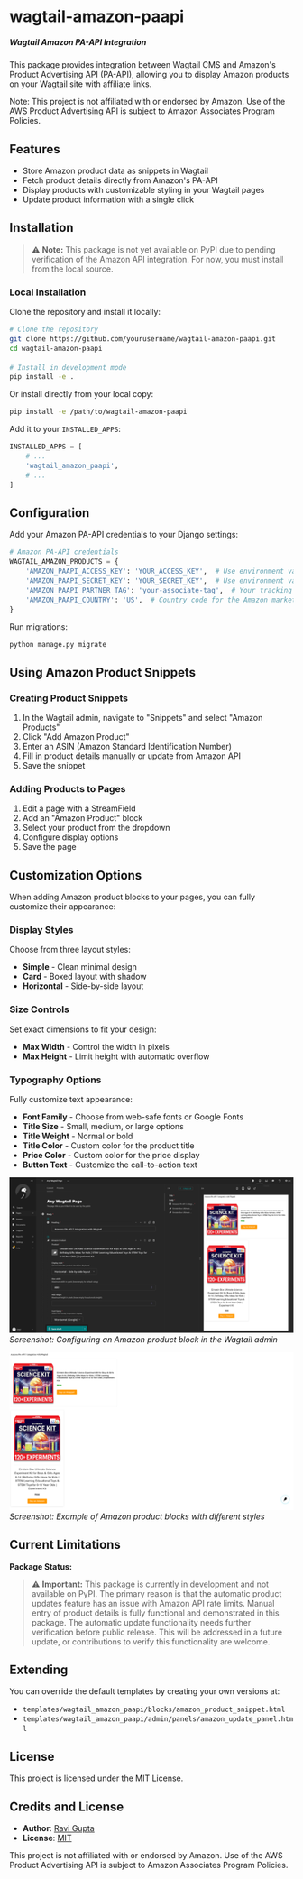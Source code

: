 # wagtail-amazon-paapi
##### Wagtail Amazon PA-API Integration
This package provides integration between Wagtail CMS and Amazon's Product Advertising API (PA-API), allowing you to display Amazon products on your Wagtail site with affiliate links.

Note: This project is not affiliated with or endorsed by Amazon. Use of the AWS Product Advertising API is subject to Amazon Associates Program Policies. 

## Features

- Store Amazon product data as snippets in Wagtail
- Fetch product details directly from Amazon's PA-API
- Display products with customizable styling in your Wagtail pages
- Update product information with a single click

## Installation

> ⚠️ **Note:** This package is not yet available on PyPI due to pending verification of the Amazon API integration. For now, you must install from the local source.

### Local Installation

Clone the repository and install it locally:

```bash
# Clone the repository
git clone https://github.com/yourusername/wagtail-amazon-paapi.git
cd wagtail-amazon-paapi

# Install in development mode
pip install -e .
```

Or install directly from your local copy:

```bash
pip install -e /path/to/wagtail-amazon-paapi
```

Add it to your `INSTALLED_APPS`:

```python
INSTALLED_APPS = [
    # ...
    'wagtail_amazon_paapi',
    # ...
]
```

## Configuration

Add your Amazon PA-API credentials to your Django settings:

```python
# Amazon PA-API credentials
WAGTAIL_AMAZON_PRODUCTS = {
    'AMAZON_PAAPI_ACCESS_KEY': 'YOUR_ACCESS_KEY',  # Use environment variables for security
    'AMAZON_PAAPI_SECRET_KEY': 'YOUR_SECRET_KEY',  # Use environment variables for security
    'AMAZON_PAAPI_PARTNER_TAG': 'your-associate-tag',  # Your tracking ID
    'AMAZON_PAAPI_COUNTRY': 'US',  # Country code for the Amazon marketplace
}
```

Run migrations:

```bash
python manage.py migrate
```

## Using Amazon Product Snippets

### Creating Product Snippets

1. In the Wagtail admin, navigate to "Snippets" and select "Amazon Products"
2. Click "Add Amazon Product"
3. Enter an ASIN (Amazon Standard Identification Number)
4. Fill in product details manually or update from Amazon API
5. Save the snippet

### Adding Products to Pages

1. Edit a page with a StreamField
2. Add an "Amazon Product" block
3. Select your product from the dropdown
4. Configure display options
5. Save the page

## Customization Options

When adding Amazon product blocks to your pages, you can fully customize their appearance:

### Display Styles

Choose from three layout styles:
- **Simple** - Clean minimal design
- **Card** - Boxed layout with shadow
- **Horizontal** - Side-by-side layout

### Size Controls

Set exact dimensions to fit your design:
- **Max Width** - Control the width in pixels
- **Max Height** - Limit height with automatic overflow

### Typography Options

Fully customize text appearance:
- **Font Family** - Choose from web-safe fonts or Google Fonts
- **Title Size** - Small, medium, or large options
- **Title Weight** - Normal or bold
- **Title Color** - Custom color for the product title
- **Price Color** - Custom color for the price display
- **Button Text** - Customize the call-to-action text

![Amazon Product Edit Interface](docs/images/screenshot_01.png)
*Screenshot: Configuring an Amazon product block in the Wagtail admin*

![Amazon Product Display](docs/images/screenshot_02.png)
*Screenshot: Example of Amazon product blocks with different styles*

## Current Limitations

**Package Status:**
> ⚠️ **Important:** This package is currently in development and not available on PyPI. The primary reason is that the automatic product updates feature has an issue with Amazon API rate limits. Manual entry of product details is fully functional and demonstrated in this package. The automatic update functionality needs further verification before public release. This will be addressed in a future update, or contributions to verify this functionality are welcome.

## Extending

You can override the default templates by creating your own versions at:
- `templates/wagtail_amazon_paapi/blocks/amazon_product_snippet.html`
- `templates/wagtail_amazon_paapi/admin/panels/amazon_update_panel.html`

## License

This project is licensed under the MIT License.

## Credits and License

- **Author**: [Ravi Gupta](mailto:ravi.opensource@protonmail.com)  
- **License**: [MIT](https://opensource.org/licenses/MIT)  

This project is not affiliated with or endorsed by Amazon. Use of the AWS Product Advertising API is subject to Amazon Associates Program Policies. 
